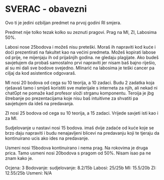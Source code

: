 # SVERAC - obavezni

Ovo ti je jedini ozbiljan predmet na prvoj godini RI smjera.

Predmet nije tolko tezak kolko su zeznuti pragovi. Prag na MI, ZI, Labosima 50%.

Labosi nose 25bodova i možeš nisu preteški. Moraš ih napraviti kod kuće i doći prezentirati na fakultet kao na većini predmeta. Možeš kopirati labose od prije, ne mijenjaju ih od prijašnjih godina. ne gledaju plagijate. Ako budeš savjetujem da probaš samostalno prvi napraviti jer nisam baš bajno riješio, al su mi dali sve bodove svejedno. Mlinarić na labosima je teški cancer pa ciljaj da kod asistentice odgovaraš.

MI nosi 20 bodova od cega su 10 teorija, a 10 zadaci. Budu 2 zadatka koja rješavaš tamo i smiješ koristiti sve materijale s interneta za njih, ali nekad ni chatGpt ne pomaže kad profesor složi strganu komponentu. Teroija je jbg štrebanje po prezentacijama koje nisu baš intuitivne za shvatiti pa savjetujem da ideš na predavanja.

ZI nosi 25 bodova od cega su 10 teorija, a 15 zadaci. Vrijede savjeti isti kao i za MI.

Sudjelovanje u nastavi nosi 15 bodova. imaš dvije zadaće od kuće koje se brzo daju napraviti i budu nenajavljeni blicevi na predavanju koji te tjeraju da kontinuirano ucis ako ides na predavanje.

Usmeni nosi 15bodova kontinuirano i nema prag. Na rokovima je druga prica. Tamo usmeni nosi 20bodova s pragom od 50%. Nisam isao pa ne znam kako je.

Ocjena: 3
Bodovanje:
    sudjelovanje: 8.2/15b
    Labosi: 25/25b
    MI: 15.5/20b
    ZI: 12.55/25b
    Usmeni: N/A